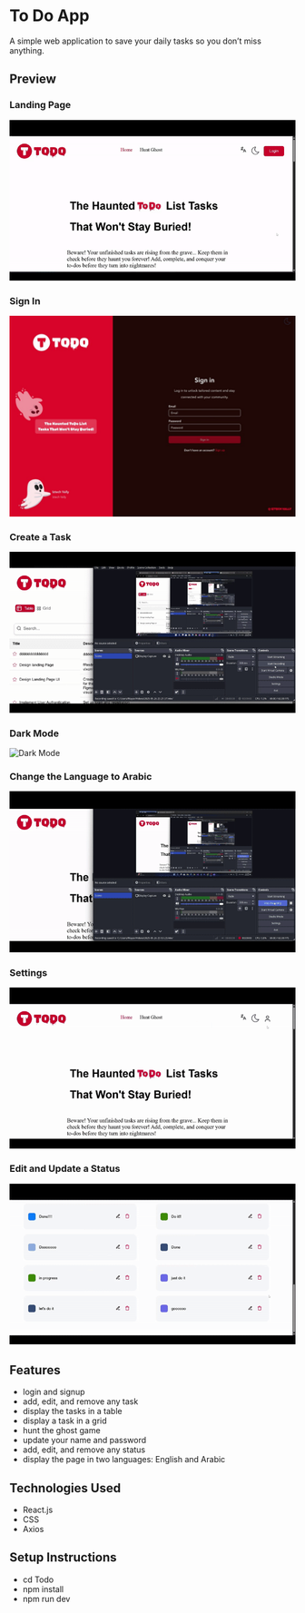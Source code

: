 # To Do App

A simple web application to save your daily tasks so you don’t miss anything.

## Preview

### Landing Page  
![Landing Page](src/assets/GIFs/LandingPage.gif)

### Sign In  
![Sign In](src/assets/GIFs/signIn.jpg)

### Create a Task  
![Create Task](src/assets/GIFs/Tasks.gif)

### Dark Mode  
![Dark Mode](src/assets/GIFs/DarkMode.gif)

### Change the Language to Arabic  
![Change Language](src/assets/GIFs/Lang.gif)

### Settings  
![Settings](src/assets/GIFs/Profile.gif)

### Edit and Update a Status  
![Edit Status](src/assets/GIFs/Status.gif)

## Features

- login and signup  
- add, edit, and remove any task  
- display the tasks in a table  
- display a task in a grid  
- hunt the ghost game  
- update your name and password  
- add, edit, and remove any status  
- display the page in two languages: English and Arabic

## Technologies Used

- React.js  
- CSS  
- Axios  

## Setup Instructions

- cd Todo  
- npm install  
- npm run dev

